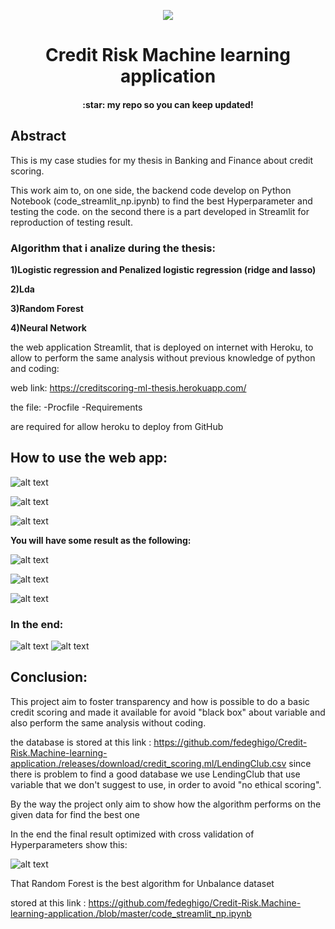 <p align="center">
  <img src="https://raw.githubusercontent.com/fedeghigo/Credit-Risk.Machine-learning-application./master/4459b235d8034836bbf2db266f30baa0__.png" />
</p>
<p align="center">
  <h1 align="center">
   Credit Risk Machine learning application
</h1>
<h4 align="center">:star: my repo so you can keep updated!</h4> 
</p>


## Abstract 

This is my case studies for my thesis in Banking and Finance about credit scoring.

This work aim to, on one side, the backend code develop on Python Notebook (code_streamlit_np.ipynb) to find the best Hyperparameter and testing the code.
on the second there is a part developed in Streamlit for reproduction of testing result.

### Algorithm that i analize during the thesis:

**1)Logistic regression and Penalized logistic regression (ridge and lasso)**

**2)Lda**

**3)Random Forest**

**4)Neural Network**

the web application Streamlit, that is deployed on internet with Heroku, to allow to perform the same analysis without previous knowledge of python and coding:

web link: https://creditscoring-ml-thesis.herokuapp.com/

the file:
-Procfile 
-Requirements

are required for allow heroku to deploy from GitHub

## How to use the web app:

![alt text](https://github.com/fedeghigo/Credit-Risk.Machine-learning-application./blob/master/image.png)

![alt text](https://github.com/fedeghigo/Credit-Risk.Machine-learning-application./blob/master/image02.png)

![alt text](https://github.com/fedeghigo/Credit-Risk.Machine-learning-application./blob/master/image03.png)

**You will have some result as the following:**


![alt text](https://github.com/fedeghigo/Credit-Risk.Machine-learning-application./blob/master/image04.png)

![alt text](https://github.com/fedeghigo/Credit-Risk.Machine-learning-application./blob/master/image05.png)

![alt text](https://github.com/fedeghigo/Credit-Risk.Machine-learning-application./blob/master/image06.png)


### In the end:

![alt text](https://github.com/fedeghigo/Credit-Risk.Machine-learning-application./blob/master/image07.png)
![alt text](https://github.com/fedeghigo/Credit-Risk.Machine-learning-application./blob/master/image08.png)


## Conclusion:
This project aim to foster transparency and how is possible to do a basic credit scoring and made it available for avoid 
"black box" about variable and also perform the same analysis without coding.

the database is stored at this link : https://github.com/fedeghigo/Credit-Risk.Machine-learning-application./releases/download/credit_scoring.ml/LendingClub.csv 
since there is problem to find a good database we use LendingClub that use variable that we don't suggest to use, in order to avoid "no ethical scoring".

By the way the project only aim to show how the algorithm performs on the given data for find the best one

In the end the final result optimized with cross validation of Hyperparameters show this:

![alt text](https://github.com/fedeghigo/Credit-Risk.Machine-learning-application./blob/master/image09.png)

That Random Forest is the best algorithm for Unbalance dataset

stored at this link : https://github.com/fedeghigo/Credit-Risk.Machine-learning-application./blob/master/code_streamlit_np.ipynb

